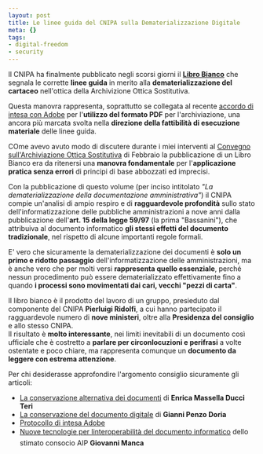 ```yaml
--- 
layout: post
title: Le linee guida del CNIPA sulla Dematerializzazione Digitale
meta: {}
tags: 
- digital-freedom
- security
---
```

Il CNIPA ha finalmente pubblicato negli scorsi giorni il **[Libro Bianco](http://www.cnipa.gov.it/site/_files/Libro%20BiancoDEM.pdf)** che segnala le corrette **linee guida** in merito alla **dematerializzazione del cartaceo** nell'ottica della Archivizione Ottica Sostitutiva.  

Questa manovra rappresenta, soprattutto se collegata al recente [accordo di intesa con Adobe](http://www.interlex.it/docdigit/prot_pdf.htm) per l'**utilizzo del formato PDF** per l'archiviazione, una ancora più marcata svolta nella **direzione della fattibilità di esecuzione materiale** delle linee guida.  

COme avevo avuto modo di discutere durante i miei interventi al [Convegno sull'Archiviazione Ottica Sostitutiva](http://www.lastknight.com/2006/02/09/posta-elettronica-certificata-firma-digitale-e-archiviazione-ottica-documentale/) di Febbraio la pubblicazione di un Libro Bianco era da ritenersi una **manovra fondamentale** per l'**applicazione pratica senza errori** di principi di base abbozzati ed imprecisi.  

<!--more-->

Con la pubblicazione di questo volume (per inciso intitolato *"La dematerializzazione della documentazione amministrativa"*) il CNIPA compie un'analisi di ampio respiro e di **ragguardevole profondità**  sullo stato dell'informatizzazione delle pubbliche amministrazioni a nove anni dalla pubblicazione dell'**art. 15 della legge 59/97** (la prima "Bassanini"), che attribuiva al documento informatico **gli stessi effetti del documento tradizionale**, nel rispetto di alcune importanti regole formali.  

E' vero che sicuramente la dematerializzazione dei documenti è **solo un primo e ridotto passaggio** dell'informatizzazione delle amministrazioni, ma è anche vero che per molti versi **rappresenta quello essenziale**, perché nessun procedimento può essere dematerializzato effettivamente fino a quando **i processi sono movimentati dai cari, vecchi "pezzi di carta"**.

Il libro bianco è il prodotto del lavoro di un gruppo, presieduto dal componente del CNIPA **Pierluigi Ridolfi**, a cui hanno partecipato il ragguardevole numero di **nove ministeri**, oltre alla **Presidenza del consiglio** e allo stesso CNIPA.  
Il risultato è **molto interessante**, nei limiti inevitabili di un documento così ufficiale che è costretto a **parlare per circonlocuzioni e perifrasi** a volte ostentate e poco chiare, ma rappresenta comunque un **documento da leggere con estrema attenzione**.  

Per chi desiderasse approfondire l'argomento consiglio sicuramente gli articoli:

* [La conservazione alternativa dei documenti](http://www.interlex.it/docdigit/massella.htm) di **Enrica Massella Ducci Teri**
* [La conservazione del documento digitale](http://www.interlex.it/docdigit/gpenzo2.htm) di **Gianni Penzo Doria**
* [Protocollo di intesa Adobe](http://www.interlex.it/docdigit/prot_pdf.htm)
* [Nuove tecnologie per linteroperabilità del documento informatico](http://www.interlex.it/docdigit/manca_adobe.htm) dello stimato consocio AIP **Giovanni Manca** 
